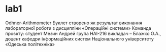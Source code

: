 # lab1
Odhner-Arithmometer Буклет створено як результат виконання лабораторної роботи з дисципліни «Операційні системи»  Команда проєкту:  студент Мезин Андрей група НАІ-216 викладач – Блажко О.А., доцент кафедри інформаційних систем Національного університету «Одеська політехніка»
